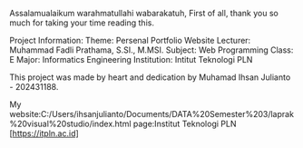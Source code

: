 Assalamualaikum warahmatullahi wabarakatuh, First of all, thank you so much for taking your time reading this.

Project Information: Theme: Persenal Portfolio Website Lecturer: Muhammad Fadli Prathama, S.SI., M.MSI. Subject: Web Programming Class: E Major: Informatics Engineering Institution: Intitut Teknologi PLN

This project was made by heart and dedication by Muhamad Ihsan Julianto - 202431188.

My website:C:/Users/ihsanjulianto/Documents/DATA%20Semester%203/laprak%20visual%20studio/index.html page:Institut Teknologi PLN [https://itpln.ac.id]

